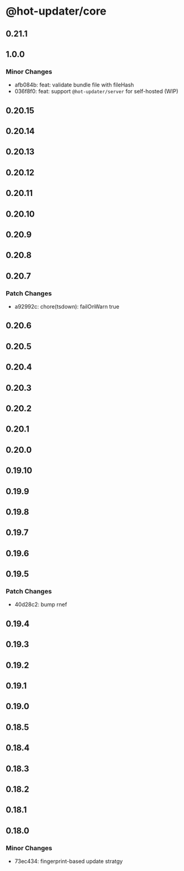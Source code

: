 # @hot-updater/core

## 0.21.1

## 1.0.0

### Minor Changes

- afb084b: feat: validate bundle file with fileHash
- 036f8f0: feat: support `@hot-updater/server` for self-hosted (WIP)

## 0.20.15

## 0.20.14

## 0.20.13

## 0.20.12

## 0.20.11

## 0.20.10

## 0.20.9

## 0.20.8

## 0.20.7

### Patch Changes

- a92992c: chore(tsdown): failOnWarn true

## 0.20.6

## 0.20.5

## 0.20.4

## 0.20.3

## 0.20.2

## 0.20.1

## 0.20.0

## 0.19.10

## 0.19.9

## 0.19.8

## 0.19.7

## 0.19.6

## 0.19.5

### Patch Changes

- 40d28c2: bump rnef

## 0.19.4

## 0.19.3

## 0.19.2

## 0.19.1

## 0.19.0

## 0.18.5

## 0.18.4

## 0.18.3

## 0.18.2

## 0.18.1

## 0.18.0

### Minor Changes

- 73ec434: fingerprint-based update stratgy
